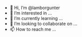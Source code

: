 - 👋 Hi, I’m @lamborgunter
- 👀 I’m interested in ...
- 🌱 I’m currently learning ...
- 💞️ I’m looking to collaborate on ...
- 📫 How to reach me ...

<!---
lamborgunter/lamborgunter is a ✨ special ✨ repository because its `README.md` (this file) appears on your GitHub profile.
You can click the Preview link to take a look at your changes.
--->
